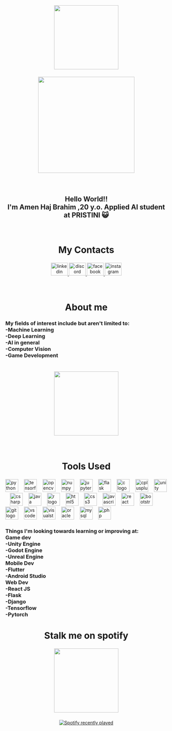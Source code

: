 <div align="center">
  <img height="200" src="https://i.imgur.com/Dd8UVFL.png"  />
</div>

###

<div align="center">
  <img height="300" src="https://i.imgur.com/xAladhV.jpeg"  />
</div>

###

<br clear="both">

<h2 align="center">Hello World!!<br>I'm Amen Haj Brahim ,20 y.o. Applied AI student at PRISTINI 😺</h2>

###

<br clear="both">

<h1 align="center">My Contacts</h1>

###

<div align="center">
  <a href="https://www.linkedin.com/in/amen-haj-brahim-1a5882267/" target="_blank">
    <img src="https://raw.githubusercontent.com/maurodesouza/profile-readme-generator/master/src/assets/icons/social/linkedin/default.svg" width="52" height="40" alt="linkedin logo"  />
  </a>
  <a href="mo3m_" target="_blank">
    <img src="https://raw.githubusercontent.com/maurodesouza/profile-readme-generator/master/src/assets/icons/social/discord/default.svg" width="52" height="40" alt="discord logo"  />
  </a>
  <a href="https://www.facebook.com/amenhajbrahim/" target="_blank">
    <img src="https://raw.githubusercontent.com/maurodesouza/profile-readme-generator/master/src/assets/icons/social/facebook/default.svg" width="52" height="40" alt="facebook logo"  />
  </a>
  <a href="https://www.instagram.com/amen.hajbrahimus/?hl=en" target="_blank">
    <img src="https://raw.githubusercontent.com/maurodesouza/profile-readme-generator/master/src/assets/icons/social/instagram/default.svg" width="52" height="40" alt="instagram logo"  />
  </a>
</div>

###

<br clear="both">

<h1 align="center">About me</h1>

###

<h3 align="left">My fields of interest include but aren't limited to:<br>-Machine Learning <br>-Deep Learning <br>-AI in general<br>-Computer Vision<br>-Game Development</h3>

###

<br clear="both">

<div align="center">
  <img height="200" src="https://i.imgur.com/diVBcjS.gif"  />
</div>

###

<br clear="both">

<h1 align="center">Tools Used</h1>

###

<div align="left">
  <img src="https://skillicons.dev/icons?i=py" height="40" alt="python logo"  />
  <img width="10" />
  <img src="https://skillicons.dev/icons?i=tensorflow" height="40" alt="tensorflow logo"  />
  <img width="10" />
  <img src="https://cdn.jsdelivr.net/gh/devicons/devicon/icons/opencv/opencv-original.svg" height="40" alt="opencv logo"  />
  <img width="10" />
  <img src="https://cdn.jsdelivr.net/gh/devicons/devicon/icons/numpy/numpy-original.svg" height="40" alt="numpy logo"  />
  <img width="10" />
  <img src="https://cdn.jsdelivr.net/gh/devicons/devicon/icons/jupyter/jupyter-original-wordmark.svg" height="40" alt="jupyter logo"  />
  <img width="10" />
  <img src="https://skillicons.dev/icons?i=flask" height="40" alt="flask logo"  />
  <img width="10" />
  <img src="https://cdn.jsdelivr.net/gh/devicons/devicon/icons/c/c-original.svg" height="40" alt="c logo"  />
  <img width="10" />
  <img src="https://cdn.jsdelivr.net/gh/devicons/devicon/icons/cplusplus/cplusplus-original.svg" height="40" alt="cplusplus logo"  />
  <img width="10" />
  <img src="https://skillicons.dev/icons?i=unity" height="40" alt="unity logo"  />
  <img width="10" />
  <img src="https://cdn.jsdelivr.net/gh/devicons/devicon/icons/csharp/csharp-original.svg" height="40" alt="csharp logo"  />
  <img width="10" />
  <img src="https://skillicons.dev/icons?i=java" height="40" alt="java logo"  />
  <img width="10" />
  <img src="https://cdn.jsdelivr.net/gh/devicons/devicon/icons/r/r-original.svg" height="40" alt="r logo"  />
  <img width="10" />
  <img src="https://cdn.jsdelivr.net/gh/devicons/devicon/icons/html5/html5-original.svg" height="40" alt="html5 logo"  />
  <img width="10" />
  <img src="https://cdn.jsdelivr.net/gh/devicons/devicon/icons/css3/css3-original.svg" height="40" alt="css3 logo"  />
  <img width="10" />
  <img src="https://skillicons.dev/icons?i=js" height="40" alt="javascript logo"  />
  <img width="10" />
  <img src="https://skillicons.dev/icons?i=react" height="40" alt="react logo"  />
  <img width="10" />
  <img src="https://cdn.jsdelivr.net/gh/devicons/devicon/icons/bootstrap/bootstrap-original.svg" height="40" alt="bootstrap logo"  />
  <img width="10" />
  <img src="https://cdn.simpleicons.org/git/F05032" height="40" alt="git logo"  />
  <img width="10" />
  <img src="https://skillicons.dev/icons?i=vscode" height="40" alt="vscode logo"  />
  <img width="10" />
  <img src="https://skillicons.dev/icons?i=visualstudio" height="40" alt="visualstudio logo"  />
  <img width="10" />
  <img src="https://cdn.jsdelivr.net/gh/devicons/devicon/icons/oracle/oracle-original.svg" height="40" alt="oracle logo"  />
  <img width="10" />
  <img src="https://skillicons.dev/icons?i=mysql" height="40" alt="mysql logo"  />
  <img width="10" />
  <img src="https://cdn.jsdelivr.net/gh/devicons/devicon/icons/php/php-original.svg" height="40" alt="php logo"  />
</div>

###

<h3 align="left">Things I'm looking towards learning or improving at:<br>Game dev<br>-Unity Engine<br>-Godot Engine<br>-Unreal Engine<br>Mobile Dev<br>-Flutter<br>-Android Studio<br>Web Dev<br>-React JS<br>-Flask<br>-Django<br>-Tensorflow<br>-Pytorch</h3>

###

<h1 align="center">Stalk me on spotify</h1>

###

<div align="center">
  <img height="200" src="https://i.imgur.com/qhYqB3n.gif"  />
</div>

###

<div align="center">
  <a href="https://open.spotify.com/user/f8l13ewlc6kvc5jvnm2h6v3dk">
    <img src="https://spotify-recently-played-readme.vercel.app/api?user=f8l13ewlc6kvc5jvnm2h6v3dk&count=5&unique=false" alt="Spotify recently played"  />
  </a>
</div>

###
